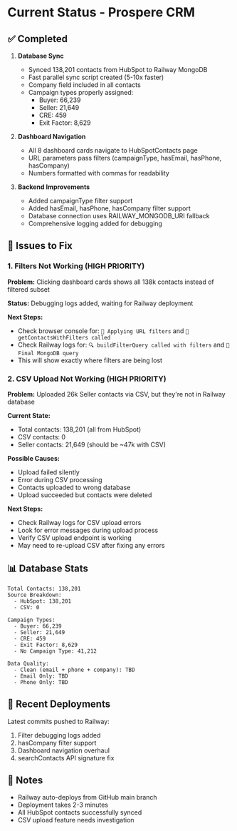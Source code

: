 # Current Status - Prospere CRM

## ✅ Completed

1. **Database Sync**
   - Synced 138,201 contacts from HubSpot to Railway MongoDB
   - Fast parallel sync script created (5-10x faster)
   - Company field included in all contacts
   - Campaign types properly assigned:
     - Buyer: 66,239
     - Seller: 21,649
     - CRE: 459
     - Exit Factor: 8,629

2. **Dashboard Navigation**
   - All 8 dashboard cards navigate to HubSpotContacts page
   - URL parameters pass filters (campaignType, hasEmail, hasPhone, hasCompany)
   - Numbers formatted with commas for readability

3. **Backend Improvements**
   - Added campaignType filter support
   - Added hasEmail, hasPhone, hasCompany filter support
   - Database connection uses RAILWAY_MONGODB_URI fallback
   - Comprehensive logging added for debugging

## 🔧 Issues to Fix

### 1. Filters Not Working (HIGH PRIORITY)
**Problem:** Clicking dashboard cards shows all 138k contacts instead of filtered subset

**Status:** Debugging logs added, waiting for Railway deployment

**Next Steps:**
- Check browser console for: `📌 Applying URL filters` and `🔵 getContactsWithFilters called`
- Check Railway logs for: `🔍 buildFilterQuery called with filters` and `🎯 Final MongoDB query`
- This will show exactly where filters are being lost

### 2. CSV Upload Not Working (HIGH PRIORITY)
**Problem:** Uploaded 26k Seller contacts via CSV, but they're not in Railway database

**Current State:**
- Total contacts: 138,201 (all from HubSpot)
- CSV contacts: 0
- Seller contacts: 21,649 (should be ~47k with CSV)

**Possible Causes:**
- Upload failed silently
- Error during CSV processing
- Contacts uploaded to wrong database
- Upload succeeded but contacts were deleted

**Next Steps:**
- Check Railway logs for CSV upload errors
- Look for error messages during upload process
- Verify CSV upload endpoint is working
- May need to re-upload CSV after fixing any errors

## 📊 Database Stats

```
Total Contacts: 138,201
Source Breakdown:
  - HubSpot: 138,201
  - CSV: 0

Campaign Types:
  - Buyer: 66,239
  - Seller: 21,649
  - CRE: 459
  - Exit Factor: 8,629
  - No Campaign Type: 41,212

Data Quality:
  - Clean (email + phone + company): TBD
  - Email Only: TBD
  - Phone Only: TBD
```

## 🚀 Recent Deployments

Latest commits pushed to Railway:
1. Filter debugging logs added
2. hasCompany filter support
3. Dashboard navigation overhaul
4. searchContacts API signature fix

## 📝 Notes

- Railway auto-deploys from GitHub main branch
- Deployment takes 2-3 minutes
- All HubSpot contacts successfully synced
- CSV upload feature needs investigation

